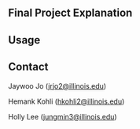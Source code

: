 
<!-- FINAL PROJECT EXPLANATION -->
## Final Project Explanation


<!-- USAGE -->
## Usage


<!-- CONTACT -->
## Contact
Jaywoo Jo (jrjo2@illinois.edu)

Hemank Kohli (hkohli2@illinois.edu)

Holly Lee (jungmin3@illinois.edu)


